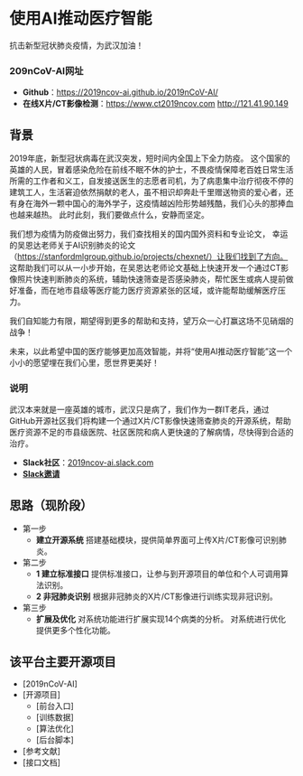 # 使用AI推动医疗智能

抗击新型冠状肺炎疫情，为武汉加油！

### 209nCoV-AI网址
- **Github**：https://2019ncov-ai.github.io/2019nCoV-AI/
- **在线X片/CT影像检测**：https://www.ct2019ncov.com http://121.41.90.149



## 背景
2019年底，新型冠状病毒在武汉突发，短时间内全国上下全力防疫。
这个国家的英雄的人民，冒着感染危险在前线不眠不休的护士，不畏疫情保障老百姓日常生活所需的工作者和义工，自发接送医生的志愿者司机，为了病患集中治疗彻夜不停的建筑工人，生活窘迫依然捐献的老人，虽不相识却奔赴千里赠送物资的爱心者，还有身在海外一颗中国心的海外学子，这疫情越凶险形势越残酷，我们心头的那捧血也越来越热。
此时此刻，我们要做点什么，安静而坚定。
    
我们想为疫情为防疫做出努力，我们查找相关的国内国外资料和专业论文，
幸运的吴恩达老师关于AI识别肺炎的论文（https://stanfordmlgroup.github.io/projects/chexnet/）让我们找到了方向。
这帮助我们可以从一小步开始，在吴恩达老师论文基础上快速开发一个通过CT影像照片快速判断肺炎的系统，辅助快速筛查是否感染肺炎，帮忙医生或病人提前做好准备，而在地市县级等医疗能力医疗资源紧张的区域，或许能帮助缓解医疗压力。
    
我们自知能力有限，期望得到更多的帮助和支持，望万众一心打赢这场不见硝烟的战争！

未来，以此希望中国的医疗能够更加高效智能，并将“使用AI推动医疗智能”这一个小小的愿望埋在我们心里，愿世界更美好！



### 说明
武汉本来就是一座英雄的城市，武汉只是病了，我们作为一群IT老兵，通过GitHub开源社区我们将构建一个通过X片/CT影像快速筛查肺炎的开源系统，帮助医疗资源不足的市县级医院、社区医院和病人更快速的了解病情，尽快得到合适的治疗。


- **Slack社区**：[2019ncov-ai.slack.com](http://2010ncov-ai.slack.com)
- **[Slack邀请](https://join.slack.com/t/2019ncov-ai/shared_invite/enQtOTM3MTE3MTk2OTY3LTA0YmMwMGI3ZTJjNDI3NTJkNDM1MTNkYzdhNjA1ZGM2MzlhNWYzMTU4YTBlNTZiZDg2YjBjZDEzOTYyMjYwNTc)**



## 思路（现阶段）
- 第一步
  - **建立开源系统**
  搭建基础模块，提供简单界面可上传X片/CT影像可识别肺炎。
- 第二步
  - **1 建立标准接口**
  提供标准接口，让参与到开源项目的单位和个人可调用算法识别。
  - **2 非冠肺炎识别**
  根据非冠肺炎的X片/CT影像进行训练实现非冠识别。
- 第三步
  - **扩展及优化**
  对系统功能进行扩展实现14个病类的分析。
  对系统进行优化提供更多个性化功能。


## 该平台主要开源项目
- [2019nCoV-AI]
- [开源项目]
    - [前台入口]
    - [训练数据]
    - [算法优化]
    - [后台脚本]
- [参考文献]
- [接口文档]
